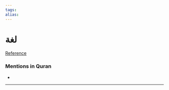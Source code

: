 ```yaml
---
tags: 
alias: 
---
```


# لغة

[Reference](https://corpus.quran.com/concept.jsp?id=language)

### Mentions in Quran
- 

---


